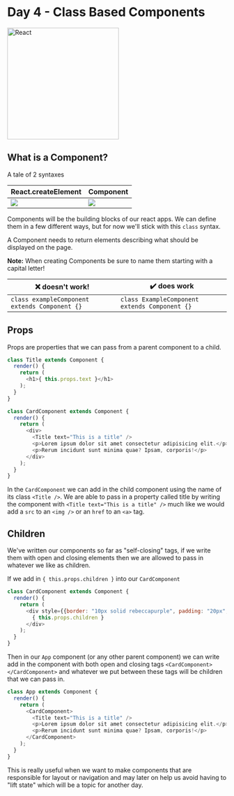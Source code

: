 # Day 4 - Class Based Components

<img src="https://raw.githubusercontent.com/adion81/mern-lectures/master/assets/React-icon.svg" width="256px" alt="React" />

## What is a Component?

A tale of 2 syntaxes

| React.createElement | Component |
|---------------------|-----------|
| <img src="https://raw.githubusercontent.com/adion81/mern-lectures/master/assets/create-element.png" /> | <img src="https://raw.githubusercontent.com/adion81/mern-lectures/master/assets/class-component.png" /> |

Components will be the building blocks of our react apps. We can define them in a few different ways, but for now we'll stick with this `class` syntax. 

A Component needs to return elements describing what should be displayed on the page. 

**Note:** When creating Components be sure to name them starting with a capital letter!

| ❌ doesn't work!                              | ✔️ does work                                   |
|-----------------------------------------------|-----------------------------------------------|
| `class exampleComponent extends Component {}` | `class ExampleComponent extends Component {}` |

## Props

Props are properties that we can pass from a parent component to a child.

```javascript
class Title extends Component {
  render() {
    return (
      <h1>{ this.props.text }</h1>
    );
  }
}

class CardComponent extends Component {
  render() {
    return (
      <div>
        <Title text="This is a title" />
        <p>Lorem ipsum dolor sit amet consectetur adipisicing elit.</p>
        <p>Rerum incidunt sunt minima quae? Ipsam, corporis!</p>
      </div>
    );
  }
}
```

In the `CardComponent` we can add in the child component using the name of its class `<Title />`. We are able to pass in a property called title by writing the component with `<Title text="This is a title" />` much like we would add a `src` to an `<img />` or an `href` to an `<a>` tag.

## Children

We've written our components so far as "self-closing" tags, if we write them with open and closing elements then we are allowed to pass in whatever we like as children.

If we add in `{ this.props.children }` into our `CardComponent`

```javascript
class CardComponent extends Component {
  render() {
    return (
      <div style={{border: "10px solid rebeccapurple", padding: "20px", width: "440px"}}>
        { this.props.children }
      </div>
    );
  }
}
```

Then in our `App` component (or any other parent component) we can write add in the component with both open and closing tags `<CardComponent></CardComponent>` and whatever we put between these tags will be children that we can pass in.

```javascript
class App extends Component {
  render() {
    return (
      <CardComponent>
        <Title text="This is a title" />
        <p>Lorem ipsum dolor sit amet consectetur adipisicing elit.</p>
        <p>Rerum incidunt sunt minima quae? Ipsam, corporis!</p>
      </CardComponent>
    );
  }
}
```

This is really useful when we want to make components that are responsible for layout or navigation and may later on help us avoid having to "lift state" which will be a topic for another day.

